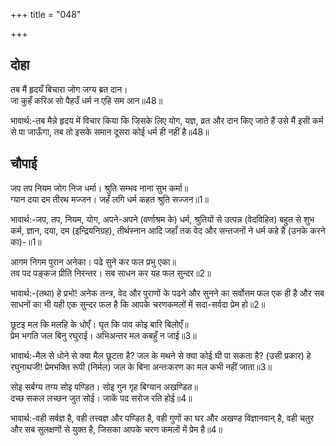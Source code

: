 +++
title = "048"

+++
## दोहा
तब मैं हृदयँ बिचारा जोग जग्य ब्रत दान।  
जा कुहँ करिअ सो पैहउँ धर्म न एहि सम आन॥48॥  

भावार्थ:-तब मैन्ने हृदय में विचार किया कि जिसके लिए योग, यज्ञ, व्रत और दान किए जाते हैं उसे मैं इसी कर्म से पा जाऊँगा, तब तो इसके समान दूसरा कोई धर्म ही नहीं है॥48॥  




## चौपाई
जप तप नियम जोग निज धर्मा। श्रुति सम्भव नाना सुभ कर्मा॥  
ग्यान दया दम तीरथ मज्जन। जहँ लगि धर्म कहत श्रुति सज्जन॥1॥  

भावार्थ:-जप, तप, नियम, योग, अपने-अपने (वर्णाश्रम के) धर्म, श्रुतियों से उत्पन्न (वेदविहित) बहुत से शुभ कर्म, ज्ञान, दया, दम (इन्द्रियनिग्रह), तीर्थस्नान आदि जहाँ तक वेद और सन्तजनों ने धर्म कहे हैं (उनके करने का)-॥1॥  

आगम निगम पुरान अनेका। पढे सुने कर फल प्रभु एका॥  
तव पद पङ्कज प्रीति निरन्तर। सब साधन कर यह फल सुन्दर॥2॥  

भावार्थ:-(तथा) हे प्रभो! अनेक तन्त्र, वेद और पुराणों के पढने और सुनने का सर्वोत्तम फल एक ही है और सब साधनों का भी यही एक सुन्दर फल है कि आपके चरणकमलों में सदा-सर्वदा प्रेम हो॥2॥  

छूटइ मल कि मलहि के धोएँ। घृत कि पाव कोइ बारि बिलोएँ॥  
प्रेम भगति जल बिनु रघुराई। अभिअन्तर मल कबहुँ न जाई॥3॥  

भावार्थ:-मैल से धोने से क्या मैल छूटता है? जल के मथने से क्या कोई घी पा सकता है? (उसी प्रकार) हे रघुनाथजी! प्रेमभक्ति रूपी (निर्मल) जल के बिना अन्तःकरण का मल कभी नहीं जाता॥3॥  

सोइ सर्बग्य तग्य सोइ पण्डित। सोइ गुन गृह बिग्यान अखण्डित॥  
दच्छ सकल लच्छन जुत सोई। जाकें पद सरोज रति होई॥4॥  

भावार्थ:-वही सर्वज्ञ है, वही तत्त्वज्ञ और पण्डित है, वही गुणों का घर और अखण्ड विज्ञानवान्‌ है, वही चतुर और सब सुलक्षणों से युक्त है, जिसका आपके चरण कमलों में प्रेम है॥4॥  

